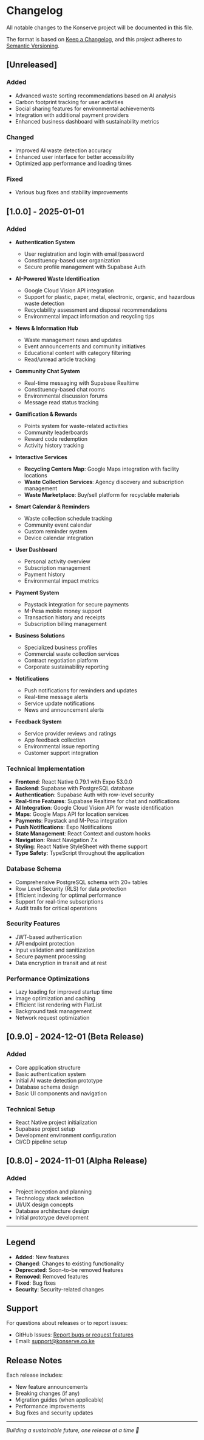 # Changelog

All notable changes to the Konserve project will be documented in this file.

The format is based on [Keep a Changelog](https://keepachangelog.com/en/1.0.0/),
and this project adheres to [Semantic Versioning](https://semver.org/spec/v2.0.0.html).

## [Unreleased]

### Added
- Advanced waste sorting recommendations based on AI analysis
- Carbon footprint tracking for user activities
- Social sharing features for environmental achievements
- Integration with additional payment providers
- Enhanced business dashboard with sustainability metrics

### Changed
- Improved AI waste detection accuracy
- Enhanced user interface for better accessibility
- Optimized app performance and loading times

### Fixed
- Various bug fixes and stability improvements

## [1.0.0] - 2025-01-01

### Added
- **Authentication System**
  - User registration and login with email/password
  - Constituency-based user organization
  - Secure profile management with Supabase Auth

- **AI-Powered Waste Identification**
  - Google Cloud Vision API integration
  - Support for plastic, paper, metal, electronic, organic, and hazardous waste detection
  - Recyclability assessment and disposal recommendations
  - Environmental impact information and recycling tips

- **News & Information Hub**
  - Waste management news and updates
  - Event announcements and community initiatives
  - Educational content with category filtering
  - Read/unread article tracking

- **Community Chat System**
  - Real-time messaging with Supabase Realtime
  - Constituency-based chat rooms
  - Environmental discussion forums
  - Message read status tracking

- **Gamification & Rewards**
  - Points system for waste-related activities
  - Community leaderboards
  - Reward code redemption
  - Activity history tracking

- **Interactive Services**
  - **Recycling Centers Map**: Google Maps integration with facility locations
  - **Waste Collection Services**: Agency discovery and subscription management
  - **Waste Marketplace**: Buy/sell platform for recyclable materials

- **Smart Calendar & Reminders**
  - Waste collection schedule tracking
  - Community event calendar
  - Custom reminder system
  - Device calendar integration

- **User Dashboard**
  - Personal activity overview
  - Subscription management
  - Payment history
  - Environmental impact metrics

- **Payment System**
  - Paystack integration for secure payments
  - M-Pesa mobile money support
  - Transaction history and receipts
  - Subscription billing management

- **Business Solutions**
  - Specialized business profiles
  - Commercial waste collection services
  - Contract negotiation platform
  - Corporate sustainability reporting

- **Notifications**
  - Push notifications for reminders and updates
  - Real-time message alerts
  - Service update notifications
  - News and announcement alerts

- **Feedback System**
  - Service provider reviews and ratings
  - App feedback collection
  - Environmental issue reporting
  - Customer support integration

### Technical Implementation
- **Frontend**: React Native 0.79.1 with Expo 53.0.0
- **Backend**: Supabase with PostgreSQL database
- **Authentication**: Supabase Auth with row-level security
- **Real-time Features**: Supabase Realtime for chat and notifications
- **AI Integration**: Google Cloud Vision API for waste identification
- **Maps**: Google Maps API for location services
- **Payments**: Paystack and M-Pesa integration
- **Push Notifications**: Expo Notifications
- **State Management**: React Context and custom hooks
- **Navigation**: React Navigation 7.x
- **Styling**: React Native StyleSheet with theme support
- **Type Safety**: TypeScript throughout the application

### Database Schema
- Comprehensive PostgreSQL schema with 20+ tables
- Row Level Security (RLS) for data protection
- Efficient indexing for optimal performance
- Support for real-time subscriptions
- Audit trails for critical operations

### Security Features
- JWT-based authentication
- API endpoint protection
- Input validation and sanitization
- Secure payment processing
- Data encryption in transit and at rest

### Performance Optimizations
- Lazy loading for improved startup time
- Image optimization and caching
- Efficient list rendering with FlatList
- Background task management
- Network request optimization

## [0.9.0] - 2024-12-01 (Beta Release)

### Added
- Core application structure
- Basic authentication system
- Initial AI waste detection prototype
- Database schema design
- Basic UI components and navigation

### Technical Setup
- React Native project initialization
- Supabase project setup
- Development environment configuration
- CI/CD pipeline setup

## [0.8.0] - 2024-11-01 (Alpha Release)

### Added
- Project inception and planning
- Technology stack selection
- UI/UX design concepts
- Database architecture design
- Initial prototype development

---

## Legend

- **Added**: New features
- **Changed**: Changes to existing functionality
- **Deprecated**: Soon-to-be removed features
- **Removed**: Removed features
- **Fixed**: Bug fixes
- **Security**: Security-related changes

## Support

For questions about releases or to report issues:
- GitHub Issues: [Report bugs or request features](https://github.com/yourusername/konserve/issues)
- Email: support@konserve.co.ke

## Release Notes

Each release includes:
- New feature announcements
- Breaking changes (if any)
- Migration guides (when applicable)
- Performance improvements
- Bug fixes and security updates

---

*Building a sustainable future, one release at a time 🌱*
